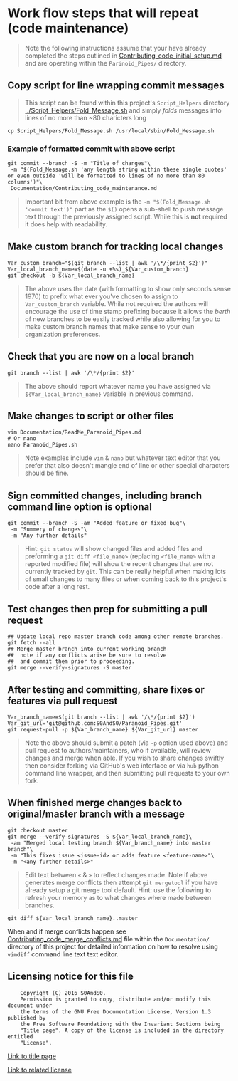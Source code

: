 # Work flow steps that will repeat (code maintenance)

> Note the following instructions assume that your have already completed the
> steps outlined in
> [Contributing_code_initial_setup.md](Contributing_code_initial_setup.md)
> and are operating within the `Parinoid_Pipes/` directory.

## Copy script for line wrapping commit messages

> This script can be found within this project's `Script_Helpers` directory
> [../Script_Helpers/Fold_Message.sh](../Script_Helpers/Fold_Message.sh)
> and simply *folds* messages into lines of no more than ~80 charicters long

```
cp Script_Helpers/Fold_Message.sh /usr/local/sbin/Fold_Message.sh
```

### Example of formatted commit with above script

```
git commit --branch -S -m "Title of changes"\
 -m "$(Fold_Message.sh 'any length string within these single quotes' or even outside 'will be formatted to lines of no more than 80 columns')"\
 Documentation/Contributing_code_maintenance.md
```

> Important bit from above example is the `-m "$(Fold_Message.sh 'commit text')"`
> part as the `$()` opens a sub-shell to push message text through the previously
> assigned script. While this is **not** required it does help with readability.

## Make custom branch for tracking local changes

```
Var_custom_branch="$(git branch --list | awk '/\*/{print $2}')"
Var_local_branch_name=$(date -u +%s)_${Var_custom_branch}
git checkout -b ${Var_local_branch_name}
```

> The above uses the date (with formatting to show only seconds sense 1970)
> to prefix what ever you've chosen to assign to `Var_custom_branch` variable.
> While not required the authors will encourage the use of time stamp prefixing
> because it allows the *berth* of new branches to be easily tracked while also
> allowing for you to make custom branch names that make sense to your own
> organization preferences.

## Check that you are now on a local branch

```
git branch --list | awk '/\*/{print $2}'
```

> The above should report whatever name you have assigned via
> `${Var_local_branch_name}` variable in previous command.

## Make changes to script or other files

```
vim Documentation/ReadMe_Paranoid_Pipes.md
# Or nano
nano Paranoid_Pipes.sh
```

> Note examples include `vim` & `nano` but whatever text editor that you prefer
> that also doesn't mangle end of line or other special characters should be fine.

## Sign committed changes, including branch command line option is optional

```
git commit --branch -S -am "Added feature or fixed bug"\
 -m "Summery of changes"\
 -m "Any further details"
```

> Hint: `git status` will show changed files and added files and preforming a
> `git diff <file_name>` (replacing `<file_name>` with a reported modified file)
> will show the recent changes that are not currently tracked by `git`. This can
> be really helpful when making lots of small changes to many files or when
> coming back to this project's code after a long rest.

## Test changes then prep for submitting a pull request

```
## Update local repo master branch code among other remote branches.
git fetch --all
## Merge master branch into current working branch
##  note if any conflicts arise be sure to resolve
##  and commit them prior to proceeding.
git merge --verify-signatures -S master
```

## After testing and committing, share fixes or features via pull request

```
Var_branch_name=$(git branch --list | awk '/\*/{print $2}')
Var_git_url='git@github.com:S0AndS0/Paranoid_Pipes.git'
git request-pull -p ${Var_branch_name} ${Var_git_url} master
```

> Note the above should submit a patch (via `-p` option used above) and pull
> request to authors/maintainers, who if available, will review changes and
> merge when able. If you wish to share changes swiftly then consider forking
> via GitHub's web interface or via `hub` python command line wrapper, and then
> submitting pull requests to your own fork.

## When finished merge changes back to original/master branch with a message

```
git checkout master
git merge --verify-signatures -S ${Var_local_branch_name}\
 -am "Merged local testing branch ${Var_branch_name} into master branch"\
 -m "This fixes issue <issue-id> or adds feature <feature-name>"\
 -m "<any further details>"
```

> Edit text between `<` & `>` to reflect changes made. Note if above generates
> merge conflicts then attempt `git mergetool` if you have already setup a git
> merge tool default.
> Hint: use the following to refresh your memory as to what changes where made
> between branches.

```
git diff ${Var_local_branch_name}..master
```

When and if merge conflicts happen see [Contributing_code_merge_conflicts.md](Contributing_code_merge_conflicts.md)
 file within the `Documentation/` directory of this project for detailed
 information on how to resolve using `vimdiff` command line text text editor.

## Licensing notice for this file

```
    Copyright (C) 2016 S0AndS0.
    Permission is granted to copy, distribute and/or modify this document under
    the terms of the GNU Free Documentation License, Version 1.3 published by
    the Free Software Foundation; with the Invariant Sections being
    "Title page". A copy of the license is included in the directory entitled
    "License".
```

[Link to title page](Contributing_Financially.md)

[Link to related license](../Licenses/GNU_FDLv1.3_Documentation.md)
